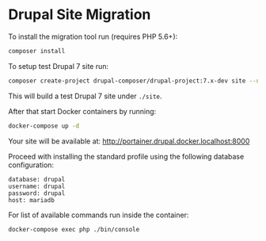 # Drupal Site Migration

To install the migration tool run (requires PHP 5.6+):

```bash
composer install
```

To setup test Drupal 7 site run:

```bash
composer create-project drupal-composer/drupal-project:7.x-dev site --no-interaction
```

This will build a test Drupal 7 site under `./site`.

After that start Docker containers by running:

```bash
docker-compose up -d
```

Your site will be available at: http://portainer.drupal.docker.localhost:8000

Proceed with installing the standard profile using the following database configuration:

```
database: drupal
username: drupal
password: drupal
host: mariadb
```

For list of available commands run inside the container:

```bash
docker-compose exec php ./bin/console
```
